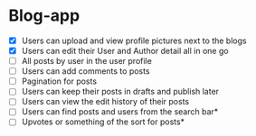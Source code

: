 # Blog-app
- [x] Users can upload and view profile pictures next to the blogs
- [x] Users can edit their User and Author detail all in one go
- [ ] All posts by user in the user profile
- [ ] Users can add comments to posts
- [ ] Pagination for posts
- [ ] Users can keep their posts in drafts and publish later
- [ ] Users can view the edit history of their posts
- [ ] Users can find posts and users from the search bar*
- [ ] Upvotes or something of the sort for posts*
